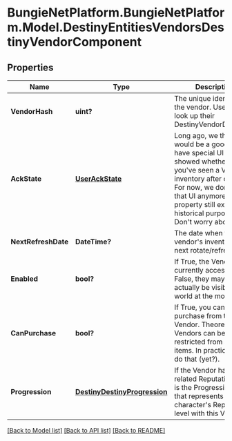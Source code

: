 # BungieNetPlatform.BungieNetPlatform.Model.DestinyEntitiesVendorsDestinyVendorComponent
## Properties

Name | Type | Description | Notes
------------ | ------------- | ------------- | -------------
**VendorHash** | **uint?** | The unique identifier for the vendor. Use it to look up their DestinyVendorDefinition. | [optional] 
**AckState** | [**UserAckState**](UserAckState.md) | Long ago, we thought it would be a good idea to have special UI that showed whether or not you&#39;ve seen a Vendor&#39;s inventory after cycling.   For now, we don&#39;t have that UI anymore. This property still exists for historical purposes. Don&#39;t worry about it. | [optional] 
**NextRefreshDate** | **DateTime?** | The date when this vendor&#39;s inventory will next rotate/refresh. | [optional] 
**Enabled** | **bool?** | If True, the Vendor is currently accessible.   If False, they may not actually be visible in the world at the moment. | [optional] 
**CanPurchase** | **bool?** | If True, you can purchase from the Vendor.  Theoretically, Vendors can be restricted from selling items. In practice, none do that (yet?). | [optional] 
**Progression** | [**DestinyDestinyProgression**](DestinyDestinyProgression.md) | If the Vendor has a related Reputation, this is the Progression data that represents the character&#39;s Reputation level with this Vendor. | [optional] 

[[Back to Model list]](../README.md#documentation-for-models) [[Back to API list]](../README.md#documentation-for-api-endpoints) [[Back to README]](../README.md)


